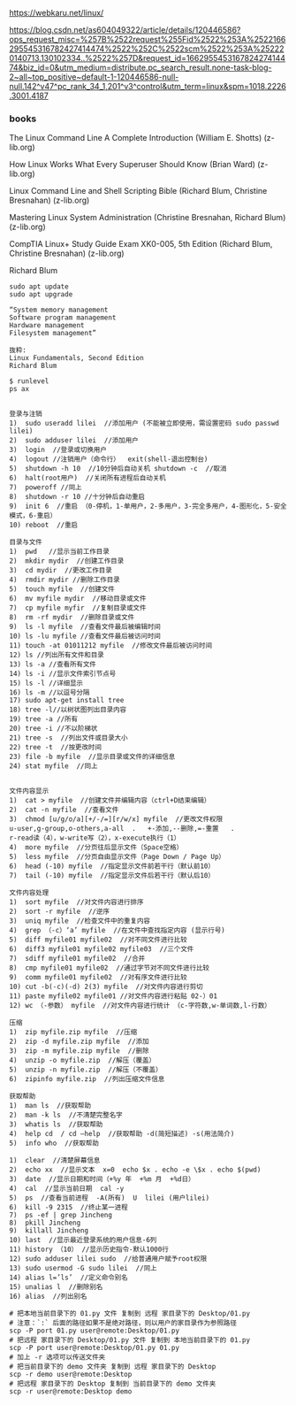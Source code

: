 https://webkaru.net/linux/

https://blog.csdn.net/as604049322/article/details/120446586?ops_request_misc=%257B%2522request%255Fid%2522%253A%2522166295545316782427414474%2522%252C%2522scm%2522%253A%252220140713.130102334..%2522%257D&request_id=166295545316782427414474&biz_id=0&utm_medium=distribute.pc_search_result.none-task-blog-2~all~top_positive~default-1-120446586-null-null.142^v47^pc_rank_34_1,201^v3^control&utm_term=linux&spm=1018.2226.3001.4187

### books
The Linux Command Line A Complete Introduction (William E. Shotts) (z-lib.org)

How Linux Works What Every Superuser Should Know (Brian Ward) (z-lib.org)

Linux Command Line and Shell Scripting Bible (Richard Blum, Christine Bresnahan) (z-lib.org)

Mastering Linux System Administration (Christine Bresnahan, Richard Blum) (z-lib.org)

CompTIA Linux+ Study Guide Exam XK0-005, 5th Edition (Richard Blum, Christine Bresnahan) (z-lib.org)

Richard Blum

```shell
ѕudо apt uрdаtе  
sudo apt upgrade

“System memory management
Software program management
Hardware management
Filesystem management”

抜粋:
Linux Fundamentals, Second Edition
Richard Blum

$ runlevel
ps ax 


登录与注销
1)	sudo useradd lilei  //添加用户 (不能被立即使用，需设置密码 sudo passwd lilei)  
2)	sudo adduser lilei  //添加用户
3)	login  //登录或切换用户
4)	logout //注销用户（命令行）  exit(shell-退出控制台)
5)	shutdown -h 10  //10分钟后自动关机	shutdown -c  //取消
6)	halt(root用户)  //关闭所有进程后自动关机
7)	poweroff //同上
8)	shutdown -r 10 //十分钟后自动重启
9)	init 6  //重启 （0-停机，1-单用户，2-多用户，3-完全多用户，4-图形化，5-安全模式，6-重启）
10)	reboot  //重启

目录与文件
1)	pwd   //显示当前工作目录
2)	mkdir mydir  //创建工作目录
3)	cd mydir  //更改工作目录
4)	rmdir mydir //删除工作目录
5)	touch myfile  //创建文件
6)	mv myfile mydir  //移动目录或文件
7)	cp myfile myfir  //复制目录或文件
8)	rm -rf mydir  //删除目录或文件
9)	ls -l myfile  //查看文件最后被编辑时间
10)	ls -lu myfile //查看文件最后被访问时间
11)	touch -at 01011212 myfile  //修改文件最后被访问时间
12)	ls //列出所有文件和目录
13)	ls -a //查看所有文件
14)	ls -i //显示文件索引节点号
15)	ls -l //详细显示
16)	ls -m //以逗号分隔
17)	sudo apt-get install tree 
18)	tree -l//以树状图列出目录内容
19)	tree -a //所有
20)	tree -i //不以阶梯状
21)	tree -s  //列出文件或目录大小
22)	tree -t  //按更改时间
23)	file -b myfile  //显示目录或文件的详细信息
24)	stat myfile  //同上


文件内容显示
1)	cat > myfile  //创建文件并编辑内容（ctrl+D结束编辑）
2)	cat -n myfile  //查看文件
3)	chmod [u/g/o/a][+/-/=][r/w/x] myfile  //更改文件权限
u-user,g-group,o-others,a-all  .   +-添加,--删除,=-重置   .
r-read读（4），w-write写（2），x-execute执行（1）
4)	more myfile  //分页往后显示文件（Space空格）
5)	less myfile  //分页自由显示文件（Page Down / Page Up）
6)	head (-10) myfile  //指定显示文件前若干行（默认前10）
7)	tail (-10) myfile  //指定显示文件后若干行（默认后10）

文件内容处理
1)	sort myfile  //对文件内容进行排序
2)	sort -r myfile  //逆序
3)	uniq myfile  //检查文件中的重复内容
4)	grep （-c）‘a’ myfile  //在文件中查找指定内容 (显示行号)
5)	diff myfile01 myfile02  //对不同文件进行比较
6)	diff3 myfile01 myfile02 myfile03  //三个文件
7)	sdiff myfile01 myfile02  //合并
8)	cmp myfile01 myfile02  //通过字节对不同文件进行比较
9)	comm myfile01 myfile02  //对有序文件进行比较
10)	cut -b(-c)(-d) 2(3) myfile  //对文件内容进行剪切
11)	paste myfile02 myfile01 //对文件内容进行粘贴 02-）01
12)	wc （-参数） myfile  //对文件内容进行统计 （c-字符数,w-单词数,l-行数）

压缩
1)	zip myfile.zip myfile  //压缩
2)	zip -d myfile.zip myfile  //添加
3)	zip -m myfile.zip myfile  //删除
4)	unzip -o myfile.zip  //解压（覆盖）
5)	unzip -n myfile.zip  //解压（不覆盖）
6)	zipinfo myfile.zip  //列出压缩文件信息

获取帮助
1)	man ls  //获取帮助
2)	man -k ls  //不清楚完整名字
3)	whatis ls  //获取帮助
4)	help cd  / cd –help  //获取帮助 -d(简短描述) -s(用法简介)
5)	info who  //获取帮助

1)	clear  //清楚屏幕信息
2)	echo xx  //显示文本  x=0  echo $x . echo -e \$x . echo $(pwd)
3)	date  //显示日期和时间（+%y 年  +%m 月  +%d日）
4)	cal  //显示当前日期  cal -y
5)	ps  //查看当前进程  -A(所有)  U  lilei (用户lilei)
6)	kill -9 2315  //终止某一进程  
7)	ps -ef | grep Jincheng
8)	pkill Jincheng
9)	killall Jincheng
10)	last  //显示最近登录系统的用户信息-6列
11)	history （10） //显示历史指令-默认1000行
12)	sudo adduser lilei sudo  //给普通用户赋予root权限
13)	sudo usermod -G sudo lilei  //同上
14)	alias l=’ls’  //定义命令别名
15)	unalias l  //删除别名
16)	alias  //列出别名

# 把本地当前目录下的 01.py 文件 复制到 远程 家目录下的 Desktop/01.py
# 注意：`:` 后面的路径如果不是绝对路径，则以用户的家目录作为参照路径
scp -P port 01.py user@remote:Desktop/01.py
# 把远程 家目录下的 Desktop/01.py 文件 复制到 本地当前目录下的 01.py
scp -P port user@remote:Desktop/01.py 01.py
# 加上 -r 选项可以传送文件夹
# 把当前目录下的 demo 文件夹 复制到 远程 家目录下的 Desktop
scp -r demo user@remote:Desktop
# 把远程 家目录下的 Desktop 复制到 当前目录下的 demo 文件夹
scp -r user@remote:Desktop demo



```
